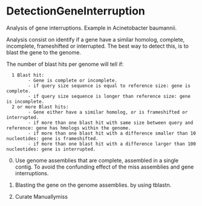 # DetectionGeneInterruption


Analysis of gene interruptions. Example in Acinetobacter baumannii.

Analysis consist on identify if a gene have a similar homolog, complete, incomplete, frameshifted or interrupted. The best way to detect this, is to blast the gene to the genome. 

The number of blast hits per genome will tell if: 

      1 Blast hit: 
            - Gene is complete or incomplete.
            - if query size sequence is equal to reference size: gene is complete.
            - if query size sequence is longer than reference size: gene is incomplete.
      2 or more Blast hits:
            - Gene either have a similar homolog, or is frameshifted or interrupted.
            - if more than one blast hit with same size between query and reference: gene has hmologs within the genome.
            - if more than one blast hit with a difference smaller than 10 nucleotides: gene is frameshifted.
            - if more than one blast hit with a difference larger than 100 nucleotides: gene is interrupted.


0. Use genome assemblies that are complete, assembled in a single contig. To avoid the confunding effect of the miss assemblies and gene interruptions.

1. Blasting the gene on the genome assemblies. by using tblastn. 

2. Curate Manuallymiss
